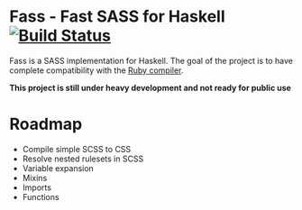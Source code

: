 # Fass - Fast SASS for Haskell [![Build Status](https://travis-ci.org/darthdeus/fass.svg?branch=master)](https://travis-ci.org/darthdeus/fass)

Fass is a SASS implementation for Haskell. The goal of the project is
to have complete compatibility with the [Ruby compiler](http://sass-lang.com).

**This project is still under heavy development and not ready for
  public use**

# Roadmap

- Compile simple SCSS to CSS
- Resolve nested rulesets in SCSS
- Variable expansion
- Mixins
- Imports
- Functions
